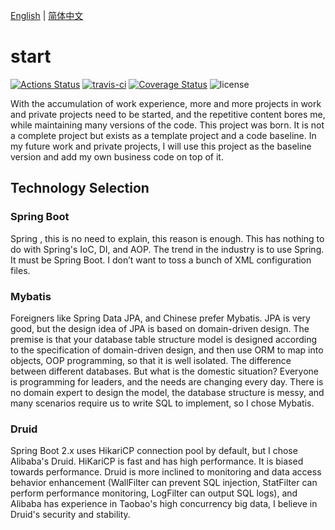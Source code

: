 [English](README.md) | [简体中文](README_zh_CN.md)

# start

[![Actions Status](https://github.com/renfei/start/workflows/build/badge.svg)](https://github.com/renfei/start/actions/workflows/build.yml)
[![travis-ci](https://api.travis-ci.com/renfei/start.svg?branch=master)](https://travis-ci.com/github/renfei/start)
[![Coverage Status](https://coveralls.io/repos/github/renfei/start/badge.svg?branch=master)](https://coveralls.io/github/renfei/start?branch=master)
![license](https://img.shields.io/github/license/renfei/start.svg)

With the accumulation of work experience, more and more projects in work and private projects need to be started, and
the repetitive content bores me, while maintaining many versions of the code. This project was born. It is not a
complete project but exists as a template project and a code baseline. In my future work and private projects, I will
use this project as the baseline version and add my own business code on top of it.

## Technology Selection

### Spring Boot

Spring , this is no need to explain, this reason is enough. This has nothing to do with Spring's IoC, DI, and AOP. The
trend in the industry is to use Spring. It must be Spring Boot. I don’t want to toss a bunch of XML configuration files.

### Mybatis

Foreigners like Spring Data JPA, and Chinese prefer Mybatis. JPA is very good, but the design idea of JPA is based on
domain-driven design. The premise is that your database table structure model is designed according to the specification
of domain-driven design, and then use ORM to map into objects, OOP programming, so that it is well isolated. The
difference between different databases. But what is the domestic situation? Everyone is programming for leaders, and the
needs are changing every day. There is no domain expert to design the model, the database structure is messy, and many
scenarios require us to write SQL to implement, so I chose Mybatis.

### Druid

Spring Boot 2.x uses HikariCP connection pool by default, but I chose Alibaba's Druid. HiKariCP is fast and has high
performance. It is biased towards performance. Druid is more inclined to monitoring and data access behavior
enhancement (WallFilter can prevent SQL injection, StatFilter can perform performance monitoring, LogFilter can output
SQL logs), and Alibaba has experience in Taobao's high concurrency big data, I believe in Druid's security and
stability.